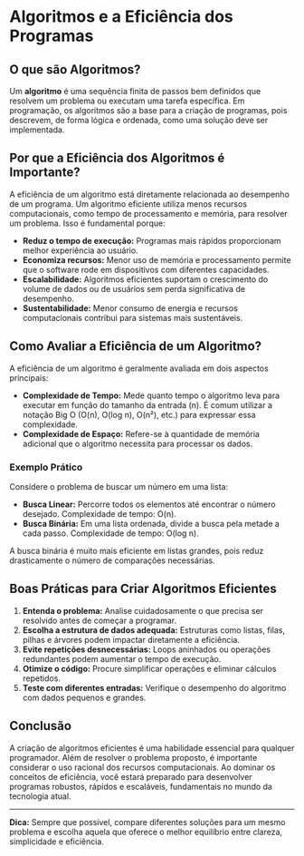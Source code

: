 
# Algoritmos e a Eficiência dos Programas

## O que são Algoritmos?

Um **algoritmo** é uma sequência finita de passos bem definidos que resolvem um problema ou executam uma tarefa específica. Em programação, os algoritmos são a base para a criação de programas, pois descrevem, de forma lógica e ordenada, como uma solução deve ser implementada.

## Por que a Eficiência dos Algoritmos é Importante?

A eficiência de um algoritmo está diretamente relacionada ao desempenho de um programa. Um algoritmo eficiente utiliza menos recursos computacionais, como tempo de processamento e memória, para resolver um problema. Isso é fundamental porque:

- **Reduz o tempo de execução:** Programas mais rápidos proporcionam melhor experiência ao usuário.
- **Economiza recursos:** Menor uso de memória e processamento permite que o software rode em dispositivos com diferentes capacidades.
- **Escalabilidade:** Algoritmos eficientes suportam o crescimento do volume de dados ou de usuários sem perda significativa de desempenho.
- **Sustentabilidade:** Menor consumo de energia e recursos computacionais contribui para sistemas mais sustentáveis.

## Como Avaliar a Eficiência de um Algoritmo?

A eficiência de um algoritmo é geralmente avaliada em dois aspectos principais:

- **Complexidade de Tempo:** Mede quanto tempo o algoritmo leva para executar em função do tamanho da entrada (n). É comum utilizar a notação Big O (O(n), O(log n), O(n²), etc.) para expressar essa complexidade.
- **Complexidade de Espaço:** Refere-se à quantidade de memória adicional que o algoritmo necessita para processar os dados.

### Exemplo Prático

Considere o problema de buscar um número em uma lista:

- **Busca Linear:** Percorre todos os elementos até encontrar o número desejado. Complexidade de tempo: O(n).
- **Busca Binária:** Em uma lista ordenada, divide a busca pela metade a cada passo. Complexidade de tempo: O(log n).

A busca binária é muito mais eficiente em listas grandes, pois reduz drasticamente o número de comparações necessárias.

## Boas Práticas para Criar Algoritmos Eficientes

1. **Entenda o problema:** Analise cuidadosamente o que precisa ser resolvido antes de começar a programar.
2. **Escolha a estrutura de dados adequada:** Estruturas como listas, filas, pilhas e árvores podem impactar diretamente a eficiência.
3. **Evite repetições desnecessárias:** Loops aninhados ou operações redundantes podem aumentar o tempo de execução.
4. **Otimize o código:** Procure simplificar operações e eliminar cálculos repetidos.
5. **Teste com diferentes entradas:** Verifique o desempenho do algoritmo com dados pequenos e grandes.

## Conclusão

A criação de algoritmos eficientes é uma habilidade essencial para qualquer programador. Além de resolver o problema proposto, é importante considerar o uso racional dos recursos computacionais. Ao dominar os conceitos de eficiência, você estará preparado para desenvolver programas robustos, rápidos e escaláveis, fundamentais no mundo da tecnologia atual.

---
**Dica:** Sempre que possível, compare diferentes soluções para um mesmo problema e escolha aquela que oferece o melhor equilíbrio entre clareza, simplicidade e eficiência.
```
